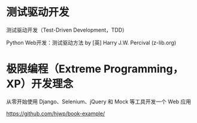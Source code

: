 # 测试驱动开发
测试驱动开发（Test-Driven Development，TDD）

Python Web开发：测试驱动方法 by [英] Harry J.W. Percival (z-lib.org)

# 极限编程（Extreme Programming，XP）开发理念
从零开始使用 Django、Selenium、jQuery 和 Mock 等工具开发一个 Web 应用

 https://github.com/hjwp/book-example/ 

